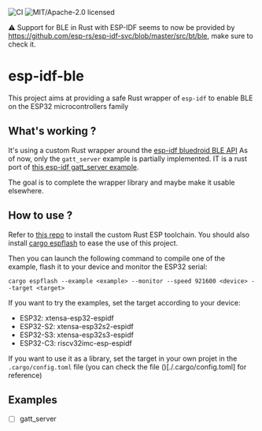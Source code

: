 ![CI](https://github.com/pyaillet/esp-idf-ble/workflows/Continuous%20integration/badge.svg)
![MIT/Apache-2.0 licensed](https://img.shields.io/badge/license-MIT%2FApache--2.0-blue)

⚠️ Support for BLE in Rust with ESP-IDF seems to now be provided by https://github.com/esp-rs/esp-idf-svc/blob/master/src/bt/ble, make sure to check it.

# esp-idf-ble

This project aims at providing a safe Rust wrapper of `esp-idf` to enable BLE on the ESP32 microcontrollers family

## What's working ?

It's using a custom Rust wrapper around the [esp-idf bluedroid BLE API](https://docs.espressif.com/projects/esp-idf/en/v4.4.2/esp32/api-reference/bluetooth/bt_le.html)
As of now, only the `gatt_server` example is partially implemented. IT is a rust port of [this esp-idf gatt_server example](https://github.com/espressif/esp-idf/tree/master/examples/bluetooth/bluedroid/ble/gatt_server).

The goal is to complete the wrapper library and maybe make it usable elsewhere.

## How to use ?

Refer to [this repo](https://github.com/esp-rs/rust-build) to install the custom Rust ESP toolchain.
You should also install [cargo espflash](https://github.com/esp-rs/espflash) to ease the use of this project.

Then you can launch the following command to compile one of the example, flash it to your device and monitor the ESP32 serial:

`cargo espflash --example <example> --monitor --speed 921600 <device> --target <target>`

If you want to try the examples, set the target according to your device:
- ESP32: xtensa-esp32-espidf
- ESP32-S2: xtensa-esp32s2-espidf
- ESP32-S3: xtensa-esp32s3-espidf
- ESP32-C3: riscv32imc-esp-espidf

If you want to use it as a library, set the target in your own projet in the `.cargo/config.toml` file (you can check the file ()[./.cargo/config.toml] for reference)

## Examples

- [ ] gatt_server
